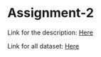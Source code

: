# Assignment-2

Link for the description: [Here](https://cseweb.ucsd.edu/classes/fa23/cse258-a/files/assignment2.pdf)

Link for all dataset: [Here](https://cseweb.ucsd.edu/~jmcauley/datasets.html)

